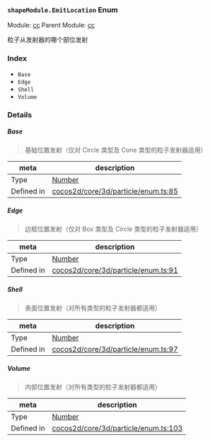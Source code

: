 ### `shapeModule.EmitLocation` Enum



Module: [cc](../modules/cc.md)
Parent Module: [cc](../modules/cc.md)


粒子从发射器的哪个部位发射


### Index
  - `Base`
  - `Edge`
  - `Shell`
  - `Volume`

### Details


##### Base

> 基础位置发射（仅对 Circle 类型及 Cone 类型的粒子发射器适用）

| meta | description |
|------|-------------|
| Type | <a href="https://developer.mozilla.org/en/JavaScript/Reference/Global_Objects/Number" class="crosslink external" target="_blank">Number</a> |
| Defined in | [cocos2d/core/3d/particle/enum.ts:85](https://github.com/cocos-creator/engine/blob/246760b55cfc698ac5f3450a1794d9d0554a0600/cocos2d/core/3d/particle/enum.ts#L85) |



##### Edge

> 边框位置发射（仅对 Box 类型及 Circle 类型的粒子发射器适用）

| meta | description |
|------|-------------|
| Type | <a href="https://developer.mozilla.org/en/JavaScript/Reference/Global_Objects/Number" class="crosslink external" target="_blank">Number</a> |
| Defined in | [cocos2d/core/3d/particle/enum.ts:91](https://github.com/cocos-creator/engine/blob/246760b55cfc698ac5f3450a1794d9d0554a0600/cocos2d/core/3d/particle/enum.ts#L91) |



##### Shell

> 表面位置发射（对所有类型的粒子发射器都适用）

| meta | description |
|------|-------------|
| Type | <a href="https://developer.mozilla.org/en/JavaScript/Reference/Global_Objects/Number" class="crosslink external" target="_blank">Number</a> |
| Defined in | [cocos2d/core/3d/particle/enum.ts:97](https://github.com/cocos-creator/engine/blob/246760b55cfc698ac5f3450a1794d9d0554a0600/cocos2d/core/3d/particle/enum.ts#L97) |



##### Volume

> 内部位置发射（对所有类型的粒子发射器都适用）

| meta | description |
|------|-------------|
| Type | <a href="https://developer.mozilla.org/en/JavaScript/Reference/Global_Objects/Number" class="crosslink external" target="_blank">Number</a> |
| Defined in | [cocos2d/core/3d/particle/enum.ts:103](https://github.com/cocos-creator/engine/blob/246760b55cfc698ac5f3450a1794d9d0554a0600/cocos2d/core/3d/particle/enum.ts#L103) |


